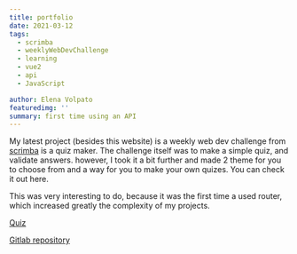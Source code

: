 ```yaml
---
title: portfolio
date: 2021-03-12
tags: 
  - scrimba
  - weeklyWebDevChallenge
  - learning
  - vue2
  - api
  - JavaScript

author: Elena Volpato
featuredimg: ''
summary: first time using an API
---
```


My latest project (besides this website) is a weekly web dev challenge from [scrimba](https://scrimba.com/) is a quiz maker. The challenge itself was to make a simple quiz, and validate answers. however, I took it a bit further and made 2 theme for you to choose from and a way for you to make your own quizes. You can check it out here.

This was very interesting to do, because it was the first time a used router, which increased greatly the complexity of my projects.

[Quiz](https://quiz.elenavolpato.me/#/)

[Gitlab repository](https://gitlab.com/elena_volpato/quiz)

